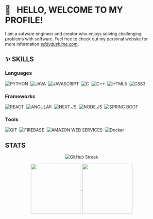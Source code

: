 # 🤠 &nbsp; HELLO, WELCOME TO MY PROFILE! 

I am a sotware engineer and creator who enjoys solving challenging problems with software. Feel free to check out my personal website for more information *[eddydushime.com](https://eddydushime.com)*.

## ✨ SKILLS
### Languages
![PYTHON](https://img.shields.io/badge/Python-3776AB?style=for-the-badge&logo=python&logoColor=white)&nbsp;
![JAVA](https://img.shields.io/badge/Java-ED8B00?style=for-the-badge&logo=java&logoColor=white)&nbsp;
![JAVASCRIPT](https://img.shields.io/badge/JavaScript-F7DF1E?style=for-the-badge&logo=javascript&logoColor=black)&nbsp;
![C](https://img.shields.io/badge/C-00599C?style=for-the-badge&logo=c&logoColor=white)&nbsp;
![C++](https://img.shields.io/badge/C%2B%2B-00599C?style=for-the-badge&logo=c%2B%2B&logoColor=white)&nbsp;
![HTML5](https://img.shields.io/badge/HTML5-E34F26?style=for-the-badge&logo=html5&logoColor=white)&nbsp;
![CSS3](https://img.shields.io/badge/CSS3-1572B6?style=for-the-badge&logo=css3&logoColor=white)&nbsp;
### Frameworks
![REACT](https://img.shields.io/badge/React-61DAFB?style=for-the-badge&logo=react&logoColor=white)&nbsp;
![ANGULAR](https://img.shields.io/badge/Angular-DD0031?style=for-the-badge&logo=angular&logoColor=white)&nbsp;
![NEXT.JS](https://img.shields.io/badge/Next.js-000000?style=for-the-badge&logo=next.js&logoColor=white)&nbsp;
![NODE.JS](https://img.shields.io/badge/Node.js-43853D?style=for-the-badge&logo=node.js&logoColor=white)&nbsp;
![SPRING BOOT](https://img.shields.io/badge/Spring_Boot-6DB33F?style=for-the-badge&logo=springboot&logoColor=white)&nbsp;
### Tools
![GIT](https://img.shields.io/badge/Git-F05032?style=for-the-badge&logo=git&logoColor=white)&nbsp;
![FIREBASE](https://img.shields.io/badge/Firebase-FFCA28?style=for-the-badge&logo=firebase&logoColor=white)&nbsp;
![AMAZON WEB SERVICES](https://img.shields.io/badge/Amazon_Web_Services-232F3E?style=for-the-badge&logo=amazonwebservices&logoColor=white)&nbsp;
![Docker](https://img.shields.io/badge/Docker-2496ED?style=for-the-badge&logo=docker&logoColor=white)&nbsp;
## STATS
<p align="center">
  <a href="https://github.com/edddush?tab=repositories">
    <img src="https://streak-stats.demolab.com?user=edddush&theme=dracula&exclude_days=Sun%2CSat" alt="GitHub Streak" />
  </a>
</p>
<p align="center">
   <a href="https://github.com/mathkruger?tab=repositories">
    <img
      align="center"
      height="165"
      src="https://github-readme-stats.vercel.app/api/top-langs/?username=edddush&langs_count=8&layout=compact&theme=dracula"
    />
  </a>
  <a href="https://github.com/mathkruger?tab=repositories">
    <img
      align="center"
      height="165"
      src="https://github-readme-stats.vercel.app/api?username=edddush&count_private=true&show_icons=true&custom_title=Github%20Status&hide=issues&theme=dracula"
    />
  </a>
</p>

<!---
Edddush/Edddush is a ✨ special ✨ repository because its `README.md` (this file) appears on your GitHub profile.
You can click the Preview link to take a look at your changes.

## ℹ️ Background information
### Education
- Graduated June 2024 with a Bachelor of Computing in Computer Science with an emphasis in Mathematics
- Consistently achieved top grades and remained on the Dean’s Honours List for all academic semesters
### Technical Skills
- Proficient in a wide range of programming languages including C#, Python, Java, Flutter and JavaScript
- Experienced with frameworks such as Next.js, Node.js, Angular, React, Spring Boot and Flask
- Familiar with cloud platforms like AWS and Azure, as well as database technologies like PostgreSQL
### Experience
- Software Developer (Co-op) at Camis (January 2023 – August 2023)
- Associate Software Developer (Co-op) at Canada Life (May 2022 – August 2022)
- Information Technology Technician (Co-op) at the University of Guelph (September 2021 – December 2021)
### Volunteering
- Student IT Consultant
  - Over 2 years of experience providing IT services to staff, faculty, and students
- Student Experience Volunteer
  - Selected from a pool of over 700 computing students to share valuable insights to prospective applicants
- Software Engineering Volunteer
  - Shaping the digital strategies of *[Congo Cancer Care (Triple C)](https://congocancercare.com)*,
    an non-governmental organization aimed at making cancer treatment more accessible and efficient
    in the Democratic Republic of Congo.
--->
<!--- ![TYPSCRIPT](https://img.shields.io/badge/TypeScript-007ACC?style=for-the-badge&logo=typescript&logoColor=white)&nbsp; --->
